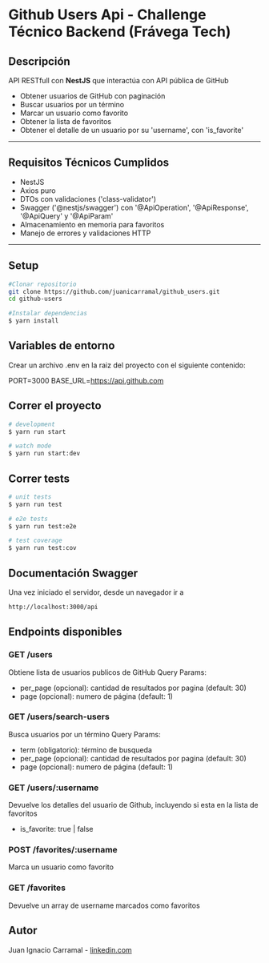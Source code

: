 # Github Users Api - Challenge Técnico Backend (Frávega Tech)

## Descripción

API RESTfull con **NestJS** que interactúa con API pública de GitHub

- Obtener usuarios de GitHub con paginación
- Buscar usuarios por un término
- Marcar un usuario como favorito
- Obtener la lista de favoritos
- Obtener el detalle de un usuario por su 'username', con 'is_favorite'

---

## Requisitos Técnicos Cumplidos

- NestJS
- Axios puro
- DTOs con validaciones ('class-validator')
- Swagger ('@nestjs/swagger') con '@ApiOperation', '@ApiResponse', '@ApiQuery' y '@ApiParam'
- Almacenamiento en memoria para favoritos
- Manejo de errores y validaciones HTTP

---

## Setup

```bash
#Clonar repositorio
git clone https://github.com/juanicarramal/github_users.git
cd github-users

#Instalar dependencias
$ yarn install
```

## Variables de entorno

Crear un archivo .env en la raiz del proyecto con el siguiente contenido:

PORT=3000
BASE_URL=https://api.github.com


## Correr el proyecto

```bash
# development
$ yarn run start

# watch mode
$ yarn run start:dev
```

## Correr tests

```bash
# unit tests
$ yarn run test

# e2e tests
$ yarn run test:e2e

# test coverage
$ yarn run test:cov
```

## Documentación Swagger

Una vez iniciado el servidor, desde un navegador ir a 
```bash
http://localhost:3000/api
```

## Endpoints disponibles 

### GET /users
Obtiene lista de usuarios publicos de GitHub
Query Params:
  - per_page (opcional): cantidad de resultados por pagina (default: 30)
  - page (opcional): numero de página (default: 1)

### GET /users/search-users
Busca usuarios por un término
Query Params:
  - term (obligatorio): término de busqueda
  - per_page (opcional): cantidad de resultados por pagina (default: 30)
  - page (opcional): numero de página (default: 1)

### GET /users/:username
Devuelve los detalles del usuario de Github, incluyendo si esta en la lista de favoritos
  - is_favorite: true | false

### POST /favorites/:username
Marca un usuario como favorito

### GET /favorites
Devuelve un array de username marcados como favoritos 


## Autor

Juan Ignacio Carramal - [linkedin.com](https://www.linkedin.com/in/juan-ignacio-carramal-5823b1136/)